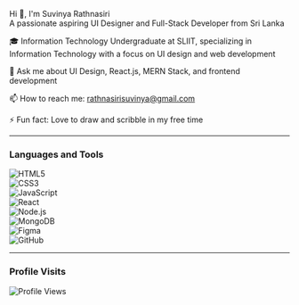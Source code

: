 Hi 👋, I'm Suvinya Rathnasiri  
A passionate aspiring UI Designer and Full-Stack Developer from Sri Lanka

🎓 Information Technology Undergraduate at SLIIT, specializing in Information Technology with a focus on UI design and web development

💬 Ask me about UI Design, React.js, MERN Stack, and frontend development

📫 How to reach me: rathnasirisuvinya@gmail.com

⚡ Fun fact: Love to draw and scribble in my free time

---

### Languages and Tools

![HTML5](https://img.shields.io/badge/-HTML5-E34F26?logo=html5&logoColor=white)  
![CSS3](https://img.shields.io/badge/-CSS3-1572B6?logo=css3&logoColor=white)  
![JavaScript](https://img.shields.io/badge/-JavaScript-F7DF1E?logo=javascript&logoColor=black)  
![React](https://img.shields.io/badge/-React-61DAFB?logo=react&logoColor=black)  
![Node.js](https://img.shields.io/badge/-Node.js-339933?logo=node.js&logoColor=white)  
![MongoDB](https://img.shields.io/badge/-MongoDB-47A248?logo=mongodb&logoColor=white)  
![Figma](https://img.shields.io/badge/-Figma-F24E1E?logo=figma&logoColor=white)  
![GitHub](https://img.shields.io/badge/-GitHub-181717?logo=github&logoColor=white)

---

### Profile Visits

![Profile Views](https://komarev.com/ghpvc/?username=SuvinyaRathnasiri&color=blue)


